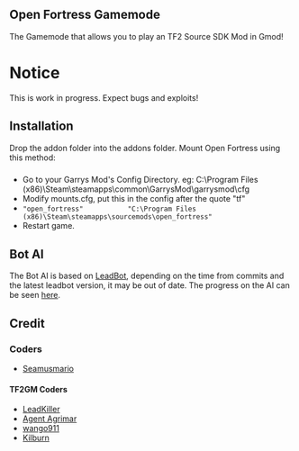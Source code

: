 ## Open Fortress Gamemode
The Gamemode that allows you to play an TF2 Source SDK Mod in Gmod!

# Notice

This is work in progress. Expect bugs and exploits!

## Installation
Drop the addon folder into the addons folder.
Mount Open Fortress using this method:
###
  - Go to your Garrys Mod's Config Directory. eg: C:\Program Files (x86)\Steam\steamapps\common\GarrysMod\garrysmod\cfg
  - Modify mounts.cfg, put this in the config after the quote "tf"
  -  `"open_fortress"			"C:\Program Files (x86)\Steam\steamapps\sourcemods\open_fortress"`
  - Restart game.

## Bot AI
The Bot AI is based on [LeadBot](https://github.com/LeadKiller/leadbot), depending on the time from commits and the latest leadbot version, it may be out of date. The progress on the AI can be seen [here](https://github.com/LeadKiller/leadbot/projects/1#card-21958419).

## Credit
### Coders
 - [Seamusmario](https://steamcommunity.com/id/SeamusMario55/)
#### TF2GM Coders
 - [LeadKiller](https://steamcommunity.com/id/leadkiller)
 - [Agent Agrimar](https://steamcommunity.com/id/Agrimar/)
 - [wango911](https://forum.facepunch.com/u/fstw/wango911/)
 - [Kilburn](https://steamcommunity.com/id/underscorekilburn)
